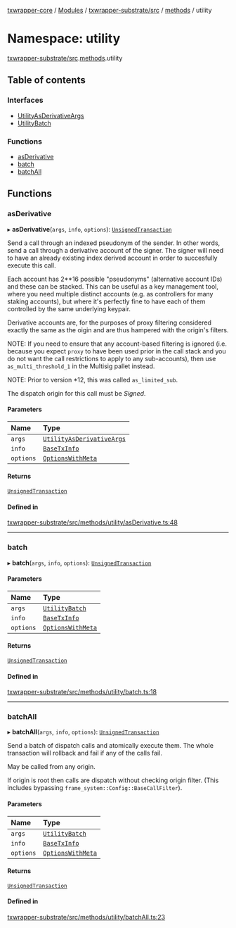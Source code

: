 [txwrapper-core](../README.md) / [Modules](../modules.md) / [txwrapper-substrate/src](txwrapper_substrate_src.md) / [methods](txwrapper_substrate_src.methods.md) / utility

# Namespace: utility

[txwrapper-substrate/src](txwrapper_substrate_src.md).[methods](txwrapper_substrate_src.methods.md).utility

## Table of contents

### Interfaces

- [UtilityAsDerivativeArgs](../interfaces/txwrapper_substrate_src.methods.utility.UtilityAsDerivativeArgs.md)
- [UtilityBatch](../interfaces/txwrapper_substrate_src.methods.utility.UtilityBatch.md)

### Functions

- [asDerivative](txwrapper_substrate_src.methods.utility.md#asderivative)
- [batch](txwrapper_substrate_src.methods.utility.md#batch)
- [batchAll](txwrapper_substrate_src.methods.utility.md#batchall)

## Functions

### asDerivative

▸ **asDerivative**(`args`, `info`, `options`): [`UnsignedTransaction`](../interfaces/txwrapper_core_src.UnsignedTransaction.md)

Send a call through an indexed pseudonym of the sender. In other words, send a call through a
derivative account of the signer. The signer will need to have an already existing index derived
account in order to succesfully execute this call.

Each account has 2**16 possible "pseudonyms" (alternative account IDs) and these can be
stacked. This can be useful as a key management tool, where you need multiple distinct accounts
(e.g. as controllers for many staking accounts), but where it's perfectly fine to have each of
them controlled by the same underlying keypair.

Derivative accounts are, for the purposes of proxy filtering considered exactly
the same as the oigin and are thus hampered with the origin's filters.

NOTE: If you need to ensure that any account-based filtering is ignored (i.e.
because you expect `proxy` to have been used prior in the call stack and you do not want
the call restrictions to apply to any sub-accounts), then use `as_multi_threshold_1`
in the Multisig pallet instead.

NOTE: Prior to version *12, this was called `as_limited_sub`.

The dispatch origin for this call must be _Signed_.

#### Parameters

| Name | Type |
| :------ | :------ |
| `args` | [`UtilityAsDerivativeArgs`](../interfaces/txwrapper_substrate_src.methods.utility.UtilityAsDerivativeArgs.md) |
| `info` | [`BaseTxInfo`](../interfaces/txwrapper_core_src.BaseTxInfo.md) |
| `options` | [`OptionsWithMeta`](../interfaces/txwrapper_core_src.OptionsWithMeta.md) |

#### Returns

[`UnsignedTransaction`](../interfaces/txwrapper_core_src.UnsignedTransaction.md)

#### Defined in

[txwrapper-substrate/src/methods/utility/asDerivative.ts:48](https://github.com/paritytech/txwrapper-core/blob/9387f90/packages/txwrapper-substrate/src/methods/utility/asDerivative.ts#L48)

___

### batch

▸ **batch**(`args`, `info`, `options`): [`UnsignedTransaction`](../interfaces/txwrapper_core_src.UnsignedTransaction.md)

#### Parameters

| Name | Type |
| :------ | :------ |
| `args` | [`UtilityBatch`](../interfaces/txwrapper_substrate_src.methods.utility.UtilityBatch.md) |
| `info` | [`BaseTxInfo`](../interfaces/txwrapper_core_src.BaseTxInfo.md) |
| `options` | [`OptionsWithMeta`](../interfaces/txwrapper_core_src.OptionsWithMeta.md) |

#### Returns

[`UnsignedTransaction`](../interfaces/txwrapper_core_src.UnsignedTransaction.md)

#### Defined in

[txwrapper-substrate/src/methods/utility/batch.ts:18](https://github.com/paritytech/txwrapper-core/blob/9387f90/packages/txwrapper-substrate/src/methods/utility/batch.ts#L18)

___

### batchAll

▸ **batchAll**(`args`, `info`, `options`): [`UnsignedTransaction`](../interfaces/txwrapper_core_src.UnsignedTransaction.md)

Send a batch of dispatch calls and atomically execute them.
The whole transaction will rollback and fail if any of the calls fail.

May be called from any origin.

If origin is root then calls are dispatch without checking origin filter.
(This includes bypassing `frame_system::Config::BaseCallFilter`).

#### Parameters

| Name | Type |
| :------ | :------ |
| `args` | [`UtilityBatch`](../interfaces/txwrapper_substrate_src.methods.utility.UtilityBatch.md) |
| `info` | [`BaseTxInfo`](../interfaces/txwrapper_core_src.BaseTxInfo.md) |
| `options` | [`OptionsWithMeta`](../interfaces/txwrapper_core_src.OptionsWithMeta.md) |

#### Returns

[`UnsignedTransaction`](../interfaces/txwrapper_core_src.UnsignedTransaction.md)

#### Defined in

[txwrapper-substrate/src/methods/utility/batchAll.ts:23](https://github.com/paritytech/txwrapper-core/blob/9387f90/packages/txwrapper-substrate/src/methods/utility/batchAll.ts#L23)
